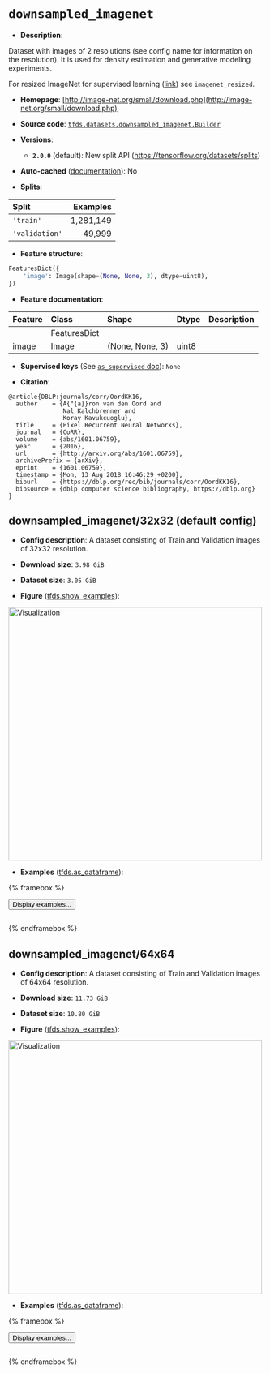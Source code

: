 <div itemscope itemtype="http://schema.org/Dataset">
  <div itemscope itemprop="includedInDataCatalog" itemtype="http://schema.org/DataCatalog">
    <meta itemprop="name" content="TensorFlow Datasets" />
  </div>
  <meta itemprop="name" content="downsampled_imagenet" />
  <meta itemprop="description" content="Dataset with images of 2 resolutions (see config name for information on the&#10;resolution). It is used for density estimation and generative modeling&#10;experiments.&#10;&#10;For resized ImageNet for supervised learning&#10;([link](https://patrykchrabaszcz.github.io/Imagenet32/)) see `imagenet_resized`.&#10;&#10;To use this dataset:&#10;&#10;```python&#10;import tensorflow_datasets as tfds&#10;&#10;ds = tfds.load(&#x27;downsampled_imagenet&#x27;, split=&#x27;train&#x27;)&#10;for ex in ds.take(4):&#10;  print(ex)&#10;```&#10;&#10;See [the guide](https://www.tensorflow.org/datasets/overview) for more&#10;informations on [tensorflow_datasets](https://www.tensorflow.org/datasets).&#10;&#10;&lt;img src=&quot;https://storage.googleapis.com/tfds-data/visualization/fig/downsampled_imagenet-32x32-2.0.0.png&quot; alt=&quot;Visualization&quot; width=&quot;500px&quot;&gt;&#10;&#10;" />
  <meta itemprop="url" content="https://www.tensorflow.org/datasets/catalog/downsampled_imagenet" />
  <meta itemprop="sameAs" content="http://image-net.org/small/download.php" />
  <meta itemprop="citation" content="@article{DBLP:journals/corr/OordKK16,&#10;  author    = {A{&quot;{a}}ron van den Oord and&#10;               Nal Kalchbrenner and&#10;               Koray Kavukcuoglu},&#10;  title     = {Pixel Recurrent Neural Networks},&#10;  journal   = {CoRR},&#10;  volume    = {abs/1601.06759},&#10;  year      = {2016},&#10;  url       = {http://arxiv.org/abs/1601.06759},&#10;  archivePrefix = {arXiv},&#10;  eprint    = {1601.06759},&#10;  timestamp = {Mon, 13 Aug 2018 16:46:29 +0200},&#10;  biburl    = {https://dblp.org/rec/bib/journals/corr/OordKK16},&#10;  bibsource = {dblp computer science bibliography, https://dblp.org}&#10;}" />
</div>

# `downsampled_imagenet`


*   **Description**:

Dataset with images of 2 resolutions (see config name for information on the
resolution). It is used for density estimation and generative modeling
experiments.

For resized ImageNet for supervised learning
([link](https://patrykchrabaszcz.github.io/Imagenet32/)) see `imagenet_resized`.

*   **Homepage**:
    [http://image-net.org/small/download.php](http://image-net.org/small/download.php)

*   **Source code**:
    [`tfds.datasets.downsampled_imagenet.Builder`](https://github.com/tensorflow/datasets/tree/master/tensorflow_datasets/datasets/downsampled_imagenet/downsampled_imagenet_dataset_builder.py)

*   **Versions**:

    *   **`2.0.0`** (default): New split API
        (https://tensorflow.org/datasets/splits)

*   **Auto-cached**
    ([documentation](https://www.tensorflow.org/datasets/performances#auto-caching)):
    No

*   **Splits**:

Split          | Examples
:------------- | --------:
`'train'`      | 1,281,149
`'validation'` | 49,999

*   **Feature structure**:

```python
FeaturesDict({
    'image': Image(shape=(None, None, 3), dtype=uint8),
})
```

*   **Feature documentation**:

Feature | Class        | Shape           | Dtype | Description
:------ | :----------- | :-------------- | :---- | :----------
        | FeaturesDict |                 |       |
image   | Image        | (None, None, 3) | uint8 |

*   **Supervised keys** (See
    [`as_supervised` doc](https://www.tensorflow.org/datasets/api_docs/python/tfds/load#args)):
    `None`

*   **Citation**:

```
@article{DBLP:journals/corr/OordKK16,
  author    = {A{"{a}}ron van den Oord and
               Nal Kalchbrenner and
               Koray Kavukcuoglu},
  title     = {Pixel Recurrent Neural Networks},
  journal   = {CoRR},
  volume    = {abs/1601.06759},
  year      = {2016},
  url       = {http://arxiv.org/abs/1601.06759},
  archivePrefix = {arXiv},
  eprint    = {1601.06759},
  timestamp = {Mon, 13 Aug 2018 16:46:29 +0200},
  biburl    = {https://dblp.org/rec/bib/journals/corr/OordKK16},
  bibsource = {dblp computer science bibliography, https://dblp.org}
}
```


## downsampled_imagenet/32x32 (default config)

*   **Config description**: A dataset consisting of Train and Validation images
    of 32x32 resolution.

*   **Download size**: `3.98 GiB`

*   **Dataset size**: `3.05 GiB`

*   **Figure**
    ([tfds.show_examples](https://www.tensorflow.org/datasets/api_docs/python/tfds/visualization/show_examples)):

<img src="https://storage.googleapis.com/tfds-data/visualization/fig/downsampled_imagenet-32x32-2.0.0.png" alt="Visualization" width="500px">

*   **Examples**
    ([tfds.as_dataframe](https://www.tensorflow.org/datasets/api_docs/python/tfds/as_dataframe)):

<!-- mdformat off(HTML should not be auto-formatted) -->

{% framebox %}

<button id="displaydataframe">Display examples...</button>
<div id="dataframecontent" style="overflow-x:auto"></div>
<script>
const url = "https://storage.googleapis.com/tfds-data/visualization/dataframe/downsampled_imagenet-32x32-2.0.0.html";
const dataButton = document.getElementById('displaydataframe');
dataButton.addEventListener('click', async () => {
  // Disable the button after clicking (dataframe loaded only once).
  dataButton.disabled = true;

  const contentPane = document.getElementById('dataframecontent');
  try {
    const response = await fetch(url);
    // Error response codes don't throw an error, so force an error to show
    // the error message.
    if (!response.ok) throw Error(response.statusText);

    const data = await response.text();
    contentPane.innerHTML = data;
  } catch (e) {
    contentPane.innerHTML =
        'Error loading examples. If the error persist, please open '
        + 'a new issue.';
  }
});
</script>

{% endframebox %}

<!-- mdformat on -->

## downsampled_imagenet/64x64

*   **Config description**: A dataset consisting of Train and Validation images
    of 64x64 resolution.

*   **Download size**: `11.73 GiB`

*   **Dataset size**: `10.80 GiB`

*   **Figure**
    ([tfds.show_examples](https://www.tensorflow.org/datasets/api_docs/python/tfds/visualization/show_examples)):

<img src="https://storage.googleapis.com/tfds-data/visualization/fig/downsampled_imagenet-64x64-2.0.0.png" alt="Visualization" width="500px">

*   **Examples**
    ([tfds.as_dataframe](https://www.tensorflow.org/datasets/api_docs/python/tfds/as_dataframe)):

<!-- mdformat off(HTML should not be auto-formatted) -->

{% framebox %}

<button id="displaydataframe">Display examples...</button>
<div id="dataframecontent" style="overflow-x:auto"></div>
<script>
const url = "https://storage.googleapis.com/tfds-data/visualization/dataframe/downsampled_imagenet-64x64-2.0.0.html";
const dataButton = document.getElementById('displaydataframe');
dataButton.addEventListener('click', async () => {
  // Disable the button after clicking (dataframe loaded only once).
  dataButton.disabled = true;

  const contentPane = document.getElementById('dataframecontent');
  try {
    const response = await fetch(url);
    // Error response codes don't throw an error, so force an error to show
    // the error message.
    if (!response.ok) throw Error(response.statusText);

    const data = await response.text();
    contentPane.innerHTML = data;
  } catch (e) {
    contentPane.innerHTML =
        'Error loading examples. If the error persist, please open '
        + 'a new issue.';
  }
});
</script>

{% endframebox %}

<!-- mdformat on -->